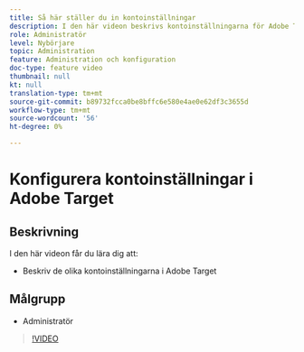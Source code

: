 ```yaml
---
title: Så här ställer du in kontoinställningar
description: I den här videon beskrivs kontoinställningarna för Adobe Target. I den här videon finns exempel på hur olika inställningar påverkar Adobe Target.
role: Administratör
level: Nybörjare
topic: Administration
feature: Administration och konfiguration
doc-type: feature video
thumbnail: null
kt: null
translation-type: tm+mt
source-git-commit: b89732fcca0be8bffc6e580e4ae0e62df3c3655d
workflow-type: tm+mt
source-wordcount: '56'
ht-degree: 0%

---
```



# Konfigurera kontoinställningar i Adobe Target

## Beskrivning

I den här videon får du lära dig att:

* Beskriv de olika kontoinställningarna i Adobe Target

## Målgrupp

* Administratör

>[!VIDEO](https://video.tv.adobe.com/v/17379/?quality=12)